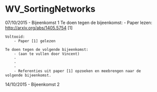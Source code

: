 # WV_SortingNetworks

07/10/2015 - Bijeenkomst 1
	Te doen tegen de bijeenkomst:
		- Paper lezen: http://arxiv.org/abs/1405.5754 [1]

	Voltooid:
		- Paper [1] gelezen

	Te doen tegen de volgende bijeenkomst:
		- (aan te vullen door Vincent)
		- 
		-
		-
		- Referenties uit paper [1] opzoeken en meebrengen naar de volgende bijeenkomst.


14/10/2015 - Bijeenkomst 2